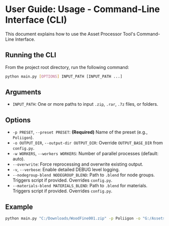 # User Guide: Usage - Command-Line Interface (CLI)

This document explains how to use the Asset Processor Tool's Command-Line Interface.

## Running the CLI

From the project root directory, run the following command:

```bash
python main.py [OPTIONS] INPUT_PATH [INPUT_PATH ...]
```

## Arguments

*   `INPUT_PATH`: One or more paths to input `.zip`, `.rar`, `.7z` files, or folders.

## Options

*   `-p PRESET`, `--preset PRESET`: **(Required)** Name of the preset (e.g., `Poliigon`).
*   `-o OUTPUT_DIR`, `--output-dir OUTPUT_DIR`: Override `OUTPUT_BASE_DIR` from `config.py`.
*   `-w WORKERS`, `--workers WORKERS`: Number of parallel processes (default: auto).
*   `--overwrite`: Force reprocessing and overwrite existing output.
*   `-v`, `--verbose`: Enable detailed DEBUG level logging.
*   `--nodegroup-blend NODEGROUP_BLEND`: Path to `.blend` for node groups. Triggers script if provided. Overrides `config.py`.
*   `--materials-blend MATERIALS_BLEND`: Path to `.blend` for materials. Triggers script if provided. Overrides `config.py`.

## Example

```bash
python main.py "C:/Downloads/WoodFine001.zip" -p Poliigon -o "G:/Assets/Processed" --workers 4 --overwrite --nodegroup-blend "G:/Blender/Libraries/NodeGroups.blend" --materials-blend "G:/Blender/Libraries/Materials.blend"